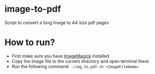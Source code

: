 # image-to-pdf
Script to convert a long Image to A4 size pdf pages

# How to run?
- First make sure you have [ImageMagick](https://github.com/ImageMagick/ImageMagick) installed
- Copy the image file to the current directory and open terminal there.
- Run the following command: `./img_to_pdf.sh <ImageFileName>`
